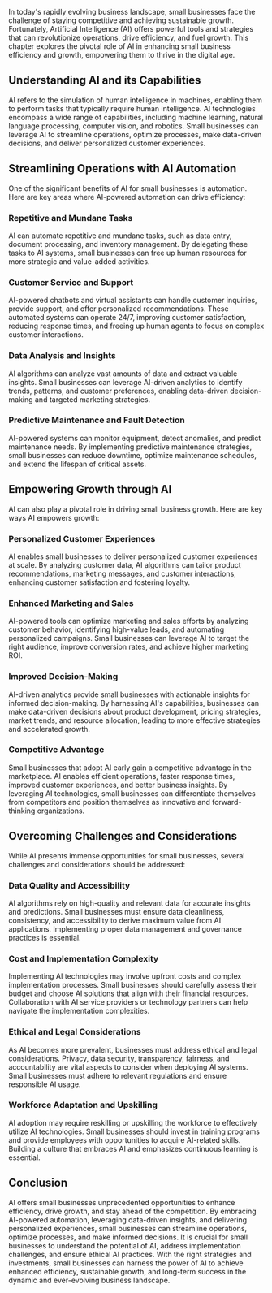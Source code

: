 
In today's rapidly evolving business landscape, small businesses face the challenge of staying competitive and achieving sustainable growth. Fortunately, Artificial Intelligence (AI) offers powerful tools and strategies that can revolutionize operations, drive efficiency, and fuel growth. This chapter explores the pivotal role of AI in enhancing small business efficiency and growth, empowering them to thrive in the digital age.

## Understanding AI and its Capabilities

AI refers to the simulation of human intelligence in machines, enabling them to perform tasks that typically require human intelligence. AI technologies encompass a wide range of capabilities, including machine learning, natural language processing, computer vision, and robotics. Small businesses can leverage AI to streamline operations, optimize processes, make data-driven decisions, and deliver personalized customer experiences.

## Streamlining Operations with AI Automation

One of the significant benefits of AI for small businesses is automation. Here are key areas where AI-powered automation can drive efficiency:

### Repetitive and Mundane Tasks

AI can automate repetitive and mundane tasks, such as data entry, document processing, and inventory management. By delegating these tasks to AI systems, small businesses can free up human resources for more strategic and value-added activities.

### Customer Service and Support

AI-powered chatbots and virtual assistants can handle customer inquiries, provide support, and offer personalized recommendations. These automated systems can operate 24/7, improving customer satisfaction, reducing response times, and freeing up human agents to focus on complex customer interactions.

### Data Analysis and Insights

AI algorithms can analyze vast amounts of data and extract valuable insights. Small businesses can leverage AI-driven analytics to identify trends, patterns, and customer preferences, enabling data-driven decision-making and targeted marketing strategies.

### Predictive Maintenance and Fault Detection

AI-powered systems can monitor equipment, detect anomalies, and predict maintenance needs. By implementing predictive maintenance strategies, small businesses can reduce downtime, optimize maintenance schedules, and extend the lifespan of critical assets.

## Empowering Growth through AI

AI can also play a pivotal role in driving small business growth. Here are key ways AI empowers growth:

### Personalized Customer Experiences

AI enables small businesses to deliver personalized customer experiences at scale. By analyzing customer data, AI algorithms can tailor product recommendations, marketing messages, and customer interactions, enhancing customer satisfaction and fostering loyalty.

### Enhanced Marketing and Sales

AI-powered tools can optimize marketing and sales efforts by analyzing customer behavior, identifying high-value leads, and automating personalized campaigns. Small businesses can leverage AI to target the right audience, improve conversion rates, and achieve higher marketing ROI.

### Improved Decision-Making

AI-driven analytics provide small businesses with actionable insights for informed decision-making. By harnessing AI's capabilities, businesses can make data-driven decisions about product development, pricing strategies, market trends, and resource allocation, leading to more effective strategies and accelerated growth.

### Competitive Advantage

Small businesses that adopt AI early gain a competitive advantage in the marketplace. AI enables efficient operations, faster response times, improved customer experiences, and better business insights. By leveraging AI technologies, small businesses can differentiate themselves from competitors and position themselves as innovative and forward-thinking organizations.

## Overcoming Challenges and Considerations

While AI presents immense opportunities for small businesses, several challenges and considerations should be addressed:

### Data Quality and Accessibility

AI algorithms rely on high-quality and relevant data for accurate insights and predictions. Small businesses must ensure data cleanliness, consistency, and accessibility to derive maximum value from AI applications. Implementing proper data management and governance practices is essential.

### Cost and Implementation Complexity

Implementing AI technologies may involve upfront costs and complex implementation processes. Small businesses should carefully assess their budget and choose AI solutions that align with their financial resources. Collaboration with AI service providers or technology partners can help navigate the implementation complexities.

### Ethical and Legal Considerations

As AI becomes more prevalent, businesses must address ethical and legal considerations. Privacy, data security, transparency, fairness, and accountability are vital aspects to consider when deploying AI systems. Small businesses must adhere to relevant regulations and ensure responsible AI usage.

### Workforce Adaptation and Upskilling

AI adoption may require reskilling or upskilling the workforce to effectively utilize AI technologies. Small businesses should invest in training programs and provide employees with opportunities to acquire AI-related skills. Building a culture that embraces AI and emphasizes continuous learning is essential.

## Conclusion

AI offers small businesses unprecedented opportunities to enhance efficiency, drive growth, and stay ahead of the competition. By embracing AI-powered automation, leveraging data-driven insights, and delivering personalized experiences, small businesses can streamline operations, optimize processes, and make informed decisions. It is crucial for small businesses to understand the potential of AI, address implementation challenges, and ensure ethical AI practices. With the right strategies and investments, small businesses can harness the power of AI to achieve enhanced efficiency, sustainable growth, and long-term success in the dynamic and ever-evolving business landscape.
